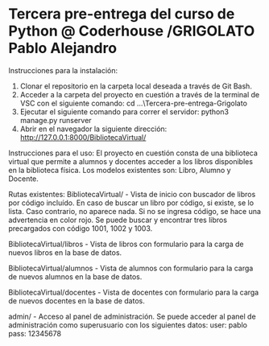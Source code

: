 # Tercera pre-entrega del curso de Python @ Coderhouse /GRIGOLATO Pablo Alejandro

Instrucciones para la instalación:
1. Clonar el repositorio en la carpeta local deseada a través de Git Bash.
2. Acceder a la carpeta del proyecto en cuestión a través de la terminal de VSC con el siguiente comando: cd ...\Tercera-pre-entrega-Grigolato
3. Ejecutar el siguiente comando para correr el servidor: python3 manage.py runserver
4. Abrir en el navegador la siguiente dirección: http://127.0.0.1:8000/BibliotecaVirtual/

Instrucciones para el uso:
El proyecto en cuestión consta de una biblioteca virtual que permite a alumnos y docentes acceder a los libros disponibles en la biblioteca física.
Los modelos existentes son: Libro, Alumno y Docente.

Rutas existentes:
BibliotecaVirtual/ - Vista de inicio con buscador de libros por código incluído. En caso de buscar un libro por código, si existe, se lo lista. Caso contrario, no aparece nada. Si no se ingresa código, se hace una advertencia en color rojo. Se puede buscar y encontrar tres libros precargados con código 1001, 1002 y 1003.

BibliotecaVirtual/libros - Vista de libros con formulario para la carga de nuevos libros en la base de datos.

BibliotecaVirtual/alumnos - Vista de alumnos con formulario para la carga de nuevos alumnos en la base de datos.

BibliotecaVirtual/docentes - Vista de docentes con formulario para la carga de nuevos docentes en la base de datos.

admin/ - Acceso al panel de administración. Se puede acceder al panel de administración como superusuario con los siguientes datos: user: pablo pass: 12345678
